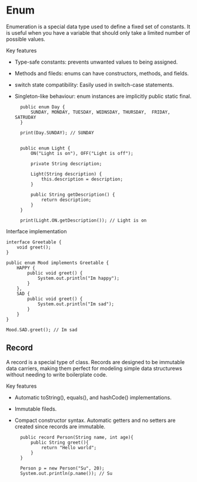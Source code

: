 # Enum

Enumeration is a special data type used to define a fixed set of constants. It is useful when you have a variable that should only take a limited number of possible values.

Key features

- Type-safe constants: prevents unwanted values to being assigned.
- Methods and fileds: enums can have constructors, methods, and fields.
- switch state compatibility: Easily used in switch-case statements.
- Singleton-like behaviour: enum instances are implicitly public static final.


        public enum Day {
            SUNDAY, MONDAY, TUESDAY, WEDNSDAY, THURSDAY,  FRIDAY, SATRUDAY
        }

        print(Day.SUNDAY); // SUNDAY


        public enum Light {
            ON("Light is on"), OFF("Light is off");

            private String description;

            Light(String description) {
                this.description = description;
            }

            public String getDescription() {
                return description;
            }
        }

        print(Light.ON.getDescription()); // Light is on

Interface implementation

    interface Greetable {
        void greet();
    }

    public enum Mood implements Greetable {
        HAPPY {
            public void greet() {
                System.out.println("Im happy");
            }
        },
        SAD {
            public void greet() {
                System.out.println("Im sad");
            }
        }
    }

    Mood.SAD.greet(); // Im sad

## Record

A record is a special type of class. Records are designed to be immutable data carriers, making them perfect for modeling simple data structurews without needing to write boilerplate code.

Key features

- Automatic toString(), equals(), and hashCode() implementations.
- Immutable fileds.
- Compact constructor syntax. Automatic getters and no setters are created since records are immutable.

        public record Person(String name, int age){
            public String greet(){
                return "Hello world";
            }
        }

        Person p = new Person("Su", 20);
        System.out.println(p.name()); // Su
